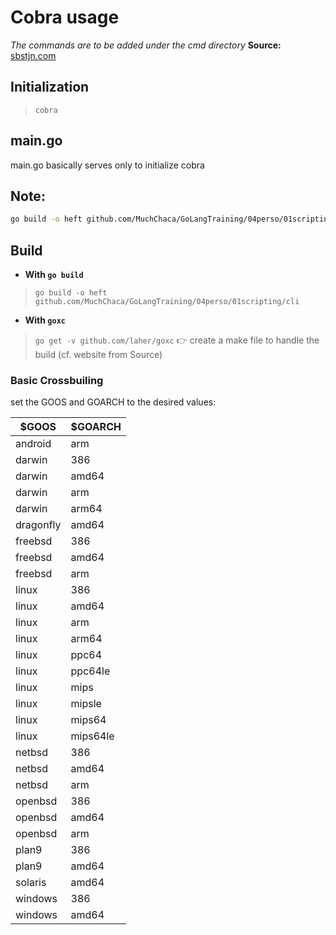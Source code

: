 # Cobra usage
*The commands are to be added under the cmd directory*
**Source:** [sbstjn.com](https://sbstjn.com/create-golang-cli-application-with-cobra-and-goxc.html)

## Initialization
> ``cobra ``
## main.go
main.go basically serves only to initialize cobra

## Note:
```bash
go build -o heft github.com/MuchChaca/GoLangTraining/04perso/01scripting/cli
```

## Build
* **With ``go build``**
> ``go build -o heft github.com/MuchChaca/GoLangTraining/04perso/01scripting/cli``
* **With ``goxc``**
> ``go get -v github.com/laher/goxc``
:point_right: create a make file to handle the build (cf. website from Source)

### Basic Crossbuiling
set the GOOS and GOARCH to the desired values:

| $GOOS		| $GOARCH	|
| ----------|-----------|
| android	|	arm		|
| darwin		|	386		|
| darwin		|	amd64		|
| darwin		|	arm		|
| darwin		|	arm64		|
| dragonfly	|	amd64		|
| freebsd	|	386		|
| freebsd	|	amd64		|
| freebsd	|	arm		|
| linux		|	386		|
| linux		|	amd64		|
| linux		|	arm		|
| linux		|	arm64		|
| linux		|	ppc64		|
| linux		|	ppc64le	|
| linux		|	mips		|
| linux		|	mipsle	|
| linux		|	mips64	|
| linux		|	mips64le	|
| netbsd		|	386		|
| netbsd		|	amd64		|
| netbsd		|	arm		|
| openbsd	|	386		|
| openbsd	|	amd64		|
| openbsd	|	arm		|
| plan9		|	386		|
| plan9		|	amd64		|
| solaris	|	amd64		|
| windows	|	386		|
| windows	|	amd64		|

